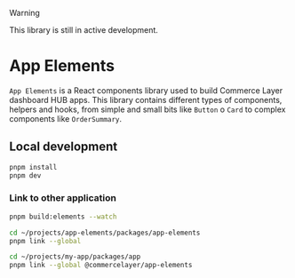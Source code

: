 > [!WARNING]
> This library is still in active development.

# App Elements

`App Elements` is a React components library used to build Commerce Layer dashboard HUB apps. This library contains different types of components, helpers and hooks, from simple and small bits like `Button` o `Card` to complex components like `OrderSummary`.

## Local development

```sh
pnpm install
pnpm dev
```

### Link to other application

```sh
pnpm build:elements --watch

cd ~/projects/app-elements/packages/app-elements
pnpm link --global

cd ~/projects/my-app/packages/app
pnpm link --global @commercelayer/app-elements
```
